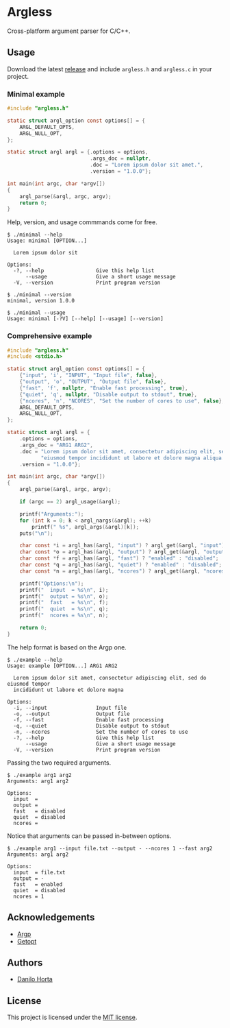 # Argless

Cross-platform argument parser for C/C++.

## Usage

Download the latest [release](https://github.com/horta/argless/releases) and
include `argless.h` and `argless.c` in your project.

### Minimal example

```c
#include "argless.h"

static struct argl_option const options[] = {
    ARGL_DEFAULT_OPTS,
    ARGL_NULL_OPT,
};

static struct argl argl = {.options = options,
                           .args_doc = nullptr,
                           .doc = "Lorem ipsum dolor sit amet.",
                           .version = "1.0.0"};

int main(int argc, char *argv[])
{
    argl_parse(&argl, argc, argv);
    return 0;
}
```

Help, version, and usage commmands come for free.

```
$ ./minimal --help
Usage: minimal [OPTION...]

  Lorem ipsum dolor sit

Options:
  -?, --help                 Give this help list
      --usage                Give a short usage message
  -V, --version              Print program version
```

```
$ ./minimal --version
minimal, version 1.0.0
```

```
$ ./minimal --usage
Usage: minimal [-?V] [--help] [--usage] [--version]
```

### Comprehensive example

```c
#include "argless.h"
#include <stdio.h>

static struct argl_option const options[] = {
    {"input", 'i', "INPUT", "Input file", false},
    {"output", 'o', "OUTPUT", "Output file", false},
    {"fast", 'f', nullptr, "Enable fast processing", true},
    {"quiet", 'q', nullptr, "Disable output to stdout", true},
    {"ncores", 'n', "NCORES", "Set the number of cores to use", false},
    ARGL_DEFAULT_OPTS,
    ARGL_NULL_OPT,
};

static struct argl argl = {
    .options = options,
    .args_doc = "ARG1 ARG2",
    .doc = "Lorem ipsum dolor sit amet, consectetur adipiscing elit, sed do "
           "eiusmod tempor incididunt ut labore et dolore magna aliqua.",
    .version = "1.0.0"};

int main(int argc, char *argv[])
{
    argl_parse(&argl, argc, argv);

    if (argc == 2) argl_usage(&argl);

    printf("Arguments:");
    for (int k = 0; k < argl_nargs(&argl); ++k)
        printf(" %s", argl_args(&argl)[k]);
    puts("\n");

    char const *i = argl_has(&argl, "input") ? argl_get(&argl, "input") : "";
    char const *o = argl_has(&argl, "output") ? argl_get(&argl, "output") : "";
    char const *f = argl_has(&argl, "fast") ? "enabled" : "disabled";
    char const *q = argl_has(&argl, "quiet") ? "enabled" : "disabled";
    char const *n = argl_has(&argl, "ncores") ? argl_get(&argl, "ncores") : "";

    printf("Options:\n");
    printf("  input  = %s\n", i);
    printf("  output = %s\n", o);
    printf("  fast   = %s\n", f);
    printf("  quiet  = %s\n", q);
    printf("  ncores = %s\n", n);

    return 0;
}
```

The help format is based on the Argp one.

```
$ ./example --help
Usage: example [OPTION...] ARG1 ARG2

  Lorem ipsum dolor sit amet, consectetur adipiscing elit, sed do eiusmod tempor
  incididunt ut labore et dolore magna

Options:
  -i, --input                Input file
  -o, --output               Output file
  -f, --fast                 Enable fast processing
  -q, --quiet                Disable output to stdout
  -n, --ncores               Set the number of cores to use
  -?, --help                 Give this help list
      --usage                Give a short usage message
  -V, --version              Print program version
```

Passing the two required arguments.

```
$ ./example arg1 arg2
Arguments: arg1 arg2

Options:
  input  =
  output =
  fast   = disabled
  quiet  = disabled
  ncores =
```

Notice that arguments can be passed in-between options.

```
$ ./example arg1 --input file.txt --output - --ncores 1 --fast arg2
Arguments: arg1 arg2

Options:
  input  = file.txt
  output = -
  fast   = enabled
  quiet  = disabled
  ncores = 1
```

## Acknowledgements

 - [Argp](https://www.gnu.org/software/libc/manual/html_node/Argp.html)
 - [Getopt](https://www.gnu.org/software/libc/manual/html_node/Getopt.html)

## Authors

- [Danilo Horta](https://www.github.com/horta)

## License

This project is licensed under the [MIT license](https://raw.githubusercontent.com/horta/argless/main/LICENSE).
